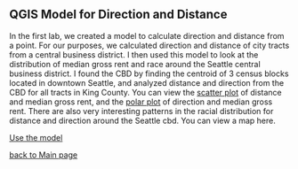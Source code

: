 ## QGIS Model for Direction and Distance
In the first lab, we created a model to calculate direction and distance from a point. 
For our purposes, we calculated direction and distance of city tracts from a central business district. 
I then used this model to look at the distribution of median gross rent and race around the Seattle central business district. I found the CBD by finding the centroid of 3 census blocks located in downtown Seattle, and analyzed distance and direction from the CBD for all tracts in King County. You can view the [scatter plot](https://caseylilley.io/scatter_plot_distance.html) of distance and median gross rent, and the [polar plot]() of direction and median gross rent. There are also very interesting patterns in the racial distribution for distance and direction around the Seattle cbd. You can view a map here. 

[Use the model](https://github.com/caseylilley/caseylilley.github.io/blob/master/distance_from_point.model3)

[back to Main page](README.md)
